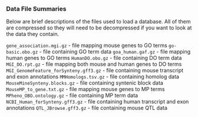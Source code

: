 ### Data File Summaries
Below are brief descriptions of the files used to load a database. All of them are compressed so they will need to be
decompressed if you want to look at the data they contain.

`gene_association.mgi.gz` - file mapping mouse genes to GO terms
`go-basic.obo.gz` - file containing GO term data
`goa_human.gaf.gz` - file mapping human genes to GO terms
`HumanDO.obo.gz` - file containing DO term data
`MGI_DO.rpt.gz` - file mapping both mouse and human genes to DO terms
`MGI_GenomeFeature_forSynteny.gff3.gz` - file containing mouse transcript and exon annotations
`MMHomologs.tsv.gz` - file containing homolog data
`MouseMineSynteny.blocks.gz` - file containing syntenic block data
`MouseMP_to_gene.txt.gz` - file mapping mouse genes to MP terms
`MPheno_OBO.ontology.gz` - file containing MP term data
`NCBI_Human_forSynteny.gff3.gz` - file containing human transcript and exon annotations
`QTL_JBrowse.gff3.gz` - file containing mouse QTL data